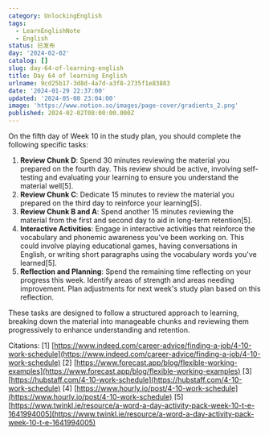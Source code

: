 ```yaml
---
category: UnlockingEnglish
tags:
  - LearnEnglishNote
  - English
status: 已发布
day: '2024-02-02'
catalog: []
slug: day-64-of-learning-english
title: Day 64 of learning English
urlname: 9cd25b17-3d8d-4a7d-a3f8-2735f1e83883
date: '2024-01-29 22:37:00'
updated: '2024-05-08 23:04:00'
image: 'https://www.notion.so/images/page-cover/gradients_2.png'
published: 2024-02-02T08:00:00.000Z
---
```


On the fifth day of Week 10 in the study plan, you should complete the following specific tasks:

1. **Review Chunk D**: Spend 30 minutes reviewing the material you prepared on the fourth day. This review should be active, involving self-testing and evaluating your learning to ensure you understand the material well[5].
2. **Review Chunk C**: Dedicate 15 minutes to review the material you prepared on the third day to reinforce your learning[5].
3. **Review Chunk B and A**: Spend another 15 minutes reviewing the material from the first and second day to aid in long-term retention[5].
4. **Interactive Activities**: Engage in interactive activities that reinforce the vocabulary and phonemic awareness you've been working on. This could involve playing educational games, having conversations in English, or writing short paragraphs using the vocabulary words you've learned[5].
5. **Reflection and Planning**: Spend the remaining time reflecting on your progress this week. Identify areas of strength and areas needing improvement. Plan adjustments for next week's study plan based on this reflection.

These tasks are designed to follow a structured approach to learning, breaking down the material into manageable chunks and reviewing them progressively to enhance understanding and retention.


Citations:
[1] [https://www.indeed.com/career-advice/finding-a-job/4-10-work-schedule](https://www.indeed.com/career-advice/finding-a-job/4-10-work-schedule)
[2] [https://www.forecast.app/blog/flexible-working-examples](https://www.forecast.app/blog/flexible-working-examples)
[3] [https://hubstaff.com/4-10-work-schedule](https://hubstaff.com/4-10-work-schedule)
[4] [https://www.hourly.io/post/4-10-work-schedule](https://www.hourly.io/post/4-10-work-schedule)
[5] [https://www.twinkl.ie/resource/a-word-a-day-activity-pack-week-10-t-e-1641994005](https://www.twinkl.ie/resource/a-word-a-day-activity-pack-week-10-t-e-1641994005)


